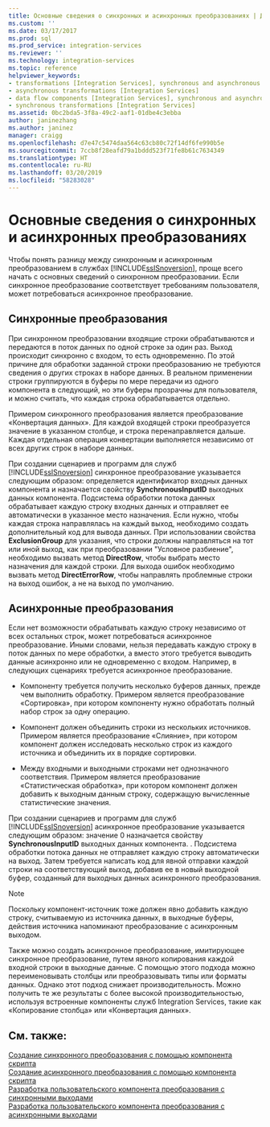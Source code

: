 ```yaml
---
title: Основные сведения о синхронных и асинхронных преобразованиях | Документы Майкрософт
ms.custom: ''
ms.date: 03/17/2017
ms.prod: sql
ms.prod_service: integration-services
ms.reviewer: ''
ms.technology: integration-services
ms.topic: reference
helpviewer_keywords:
- transformations [Integration Services], synchronous and asynchronous
- asynchronous transformations [Integration Services]
- data flow components [Integration Services], synchronous and asynchronous
- synchronous transformations [Integration Services]
ms.assetid: 0bc2bda5-3f8a-49c2-aaf1-01dbe4c3ebba
author: janinezhang
ms.author: janinez
manager: craigg
ms.openlocfilehash: d7e47c5474daa564c63cb80c72f14df6fe990b5e
ms.sourcegitcommit: 7ccb8f28eafd79a1bddd523f71fe8b61c7634349
ms.translationtype: HT
ms.contentlocale: ru-RU
ms.lasthandoff: 03/20/2019
ms.locfileid: "58283028"
---
```

# <a name="understanding-synchronous-and-asynchronous-transformations"></a>Основные сведения о синхронных и асинхронных преобразованиях
  Чтобы понять разницу между синхронным и асинхронным преобразованием в службах [!INCLUDE[ssISnoversion](../includes/ssisnoversion-md.md)], проще всего начать с основных сведений о синхронном преобразовании. Если синхронное преобразование соответствует требованиям пользователя, может потребоваться асинхронное преобразование.  
  
## <a name="synchronous-transformations"></a>Синхронные преобразования  
 При синхронном преобразовании входящие строки обрабатываются и передаются в поток данных по одной строке за один раз. Выход происходит синхронно с входом, то есть одновременно. По этой причине для обработки заданной строки преобразованию не требуются сведения о других строках в наборе данных. В реальном применении строки группируются в буферы по мере передачи из одного компонента в следующий, но эти буферы прозрачны для пользователя, и можно считать, что каждая строка обрабатывается отдельно.  
  
 Примером синхронного преобразования является преобразование «Конвертация данных». Для каждой входящей строки преобразуется значение в указанном столбце, и строка перенаправляется дальше. Каждая отдельная операция конвертации выполняется независимо от всех других строк в наборе данных.  
  
 При создании сценариев и программ для служб [!INCLUDE[ssISnoversion](../includes/ssisnoversion-md.md)] синхронное преобразование указывается следующим образом: определяется идентификатор входных данных компонента и назначается свойству **SynchronousInputID** выходных данных компонента. Подсистема обработки потока данных обрабатывает каждую строку входных данных и отправляет ее автоматически в указанное место назначения. Если нужно, чтобы каждая строка направлялась на каждый выход, необходимо создать дополнительный код для вывода данных. При использовании свойства **ExclusionGroup** для указания, что строки должны направляться на тот или иной выход, как при преобразовании "Условное разбиение", необходимо вызвать метод **DirectRow**, чтобы выбрать место назначения для каждой строки. Для выхода ошибок необходимо вызвать метод **DirectErrorRow**, чтобы направлять проблемные строки на выход ошибок, а не на выход по умолчанию.  
  
## <a name="asynchronous-transformations"></a>Асинхронные преобразования  
 Если нет возможности обрабатывать каждую строку независимо от всех остальных строк, может потребоваться асинхронное преобразование. Иными словами, нельзя передавать каждую строку в поток данных по мере обработки, а вместо этого требуется выводить данные асинхронно или не одновременно с входом. Например, в следующих сценариях требуется асинхронное преобразование.  
  
-   Компоненту требуется получить несколько буферов данных, прежде чем выполнить обработку. Примером является преобразование «Сортировка», при котором компоненту нужно обработать полный набор строк за одну операцию.  
  
-   Компонент должен объединить строки из нескольких источников. Примером является преобразование «Слияние», при котором компонент должен исследовать несколько строк из каждого источника и объединить их в порядке сортировки.  
  
-   Между входными и выходными строками нет однозначного соответствия. Примером является преобразование «Статистическая обработка», при котором компонент должен добавить к выходным данным строку, содержащую вычисленные статистические значения.  
  
 При создании сценариев и программ для служб [!INCLUDE[ssISnoversion](../includes/ssisnoversion-md.md)] асинхронное преобразование указывается следующим образом: значение 0 назначается свойству **SynchronousInputID** выходных данных компонента. . Подсистема обработки потока данных не отправляет каждую строку автоматически на выход. Затем требуется написать код для явной отправки каждой строки на соответствующий выход, добавив ее в новый выходной буфер, созданный для выходных данных асинхронного преобразования.  
  
> [!NOTE]  
>  Поскольку компонент-источник тоже должен явно добавить каждую строку, считываемую из источника данных, в выходные буферы, действия источника напоминают преобразование с асинхронным выходом.  
  
 Также можно создать асинхронное преобразование, имитирующее синхронное преобразование, путем явного копирования каждой входной строки в выходные данные. С помощью этого подхода можно переименовывать столбцы или преобразовывать типы или форматы данных. Однако этот подход снижает производительность. Можно получить те же результаты с более высокой производительностью, используя встроенные компоненты служб Integration Services, такие как «Копирование столбца» или «Конвертация данных».  
  
## <a name="see-also"></a>См. также:  
 [Создание синхронного преобразования с помощью компонента скрипта](../integration-services/extending-packages-scripting-data-flow-script-component-types/creating-a-synchronous-transformation-with-the-script-component.md)   
 [Создание асинхронного преобразования с помощью компонента скрипта](../integration-services/extending-packages-scripting-data-flow-script-component-types/creating-an-asynchronous-transformation-with-the-script-component.md)   
 [Разработка пользовательского компонента преобразования с синхронными выходами](../integration-services/extending-packages-custom-objects-data-flow-types/developing-a-custom-transformation-component-with-synchronous-outputs.md)   
 [Разработка пользовательского компонента преобразования с асинхронными выходами](../integration-services/extending-packages-custom-objects-data-flow-types/developing-a-custom-transformation-component-with-asynchronous-outputs.md)  
  
  
